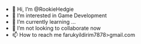 - 👋 Hi, I’m @RookieHedgie
- 👀 I’m interested in Game Development
- 🌱 I’m currently learning ...
- 💞 I’m not looking to collaborate now
- 📫 How to reach me farukyildirim7878>gmail.com

<!---
RookieHedgie/RookieHedgie is a ✨ special ✨ repository because its `README.md` (this file) appears on your GitHub profile.
You can click the Preview link to take a look at your changes.
--->
